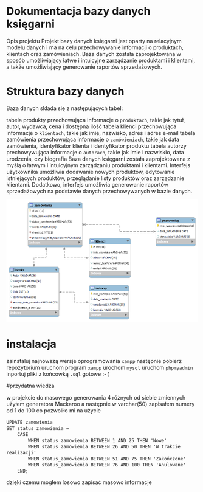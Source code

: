 # Dokumentacja bazy danych księgarni
Opis projektu
Projekt bazy danych księgarni jest oparty na relacyjnym modelu danych i ma na celu przechowywanie informacji o produktach, klientach oraz zamówieniach. Baza danych została zaprojektowana w sposób umożliwiający łatwe i intuicyjne zarządzanie produktami i klientami, a także umożliwiający generowanie raportów sprzedażowych.

# Struktura bazy danych
Baza danych składa się z następujących tabel:

tabela produkty przechowująca informacje o `produktach`, takie jak tytuł, autor, wydawca, cena i dostępna ilość
tabela klienci przechowująca informacje o `klientach`, takie jak imię, nazwisko, adres i adres e-mail
tabela zamówienia przechowująca informacje o `zamówieniach`, takie jak data zamówienia, identyfikator klienta i identyfikator produktu
tabela autorzy prechowywująca informacje o `autorach`, takie jak imie i nazwiskio, data urodzenia, czy biografia
Baza danych księgarni została zaprojektowana z myślą o łatwym i intuicyjnym zarządzaniu produktami i klientami. Interfejs użytkownika umożliwia dodawanie nowych produktów, edytowanie istniejących produktów, przeglądanie listy produktów oraz zarządzanie klientami. Dodatkowo, interfejs umożliwia generowanie raportów sprzedażowych na podstawie danych przechowywanych w bazie danych.

![diagram](https://github.com/DBOYttt/ksiengarniadb/blob/main/diagram.png)

# instalacja 
zainstaluj najnowszą wersje oprogramowania `xampp`
następnie pobierz repozytorium 
uruchom program `xampp` 
urochom `mysql`
uruchom `phpmyadmin` 
inportuj pliki z końcówką `.sql`
gotowe :- )

#przydatna wiedza 

w projekcie do masowego generowania 4 różnych od siebie zmiennych użyłem generatora Mackaroo a następnie w varchar(50) zapisałem numery od 1 do 100 co pozwoliło mi na użycie
```
UPDATE zamowienia
SET status_zamowienia =
    CASE
        WHEN status_zamowienia BETWEEN 1 AND 25 THEN 'Nowe'
        WHEN status_zamowienia BETWEEN 26 AND 50 THEN 'W trakcie realizacji'
        WHEN status_zamowienia BETWEEN 51 AND 75 THEN 'Zakończone'
        WHEN status_zamowienia BETWEEN 76 AND 100 THEN 'Anulowane'
    END;

```
dzięki czemu mogłem losowo zapisać masowo informacje 
